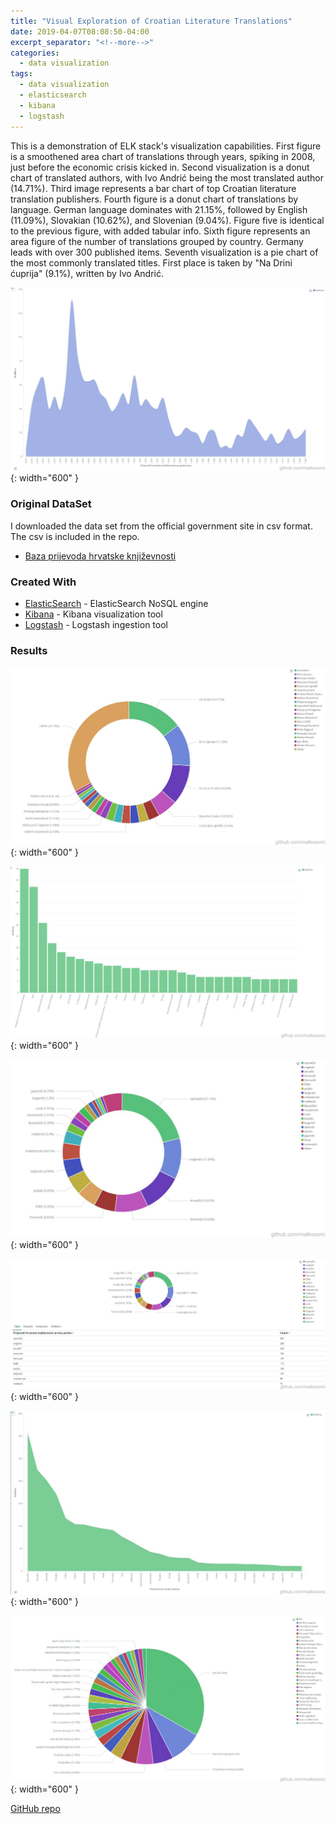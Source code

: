 ```yaml
---
title: "Visual Exploration of Croatian Literature Translations"
date: 2019-04-07T08:08:50-04:00
excerpt_separator: "<!--more-->"
categories:
  - data visualization
tags:
  - data visualization
  - elasticsearch
  - kibana
  - logstash
---
```


This is a demonstration of ELK stack's visualization capabilities.
First figure is a smoothened area chart of translations through years, spiking in 2008, just before the economic crisis kicked in.
Second visualization is a donut chart of translated authors, with Ivo Andrić being the most translated author (14.71%).
Third image represents a bar chart of top Croatian literature translation publishers.
Fourth figure is a donut chart of translations by language. German language dominates with 21.15%, followed by English (11.09%), Slovakian (10.62%), and Slovenian (9.04%).
Figure five is identical to the previous figure, with added tabular info. 
Sixth figure represents an area figure of the number of translations grouped by country. Germany leads with over 300 published items.
Seventh visualization is a pie chart of the most commonly translated titles. First place is taken by "Na Drini ćuprija" (9.1%), written by Ivo Andrić.

![alt text](https://raw.githubusercontent.com/matkosoric/Data-Visualizations/master/Elasticsearch/TranslationsOfCroatianLiterature/2.translations_by_year.JPG?raw=true "Title"){: width="600" }

<!--more-->

### Original DataSet

I downloaded the data set from the official government site in csv format. The csv is included in the repo.

* [Baza prijevoda hrvatske književnosti](https://data.gov.hr/dataset/baza-prijevoda-hrvatske-knjizevnosti/)


### Created With

* [ElasticSearch](https://www.elastic.co/) - ElasticSearch NoSQL engine
* [Kibana](https://www.elastic.co/products/kibana) - Kibana visualization tool
* [Logstash](https://www.elastic.co/products/logstash) - Logstash ingestion tool


### Results

![alt text](https://raw.githubusercontent.com/matkosoric/Data-Visualizations/master/Elasticsearch/TranslationsOfCroatianLiterature/1.translations_by_author.JPG?raw=true "Title"){: width="600" }

![alt text](https://raw.githubusercontent.com/matkosoric/Data-Visualizations/master/Elasticsearch/TranslationsOfCroatianLiterature/3.translations_by_publisher.JPG?raw=true "Title"){: width="600" }

![alt text](https://raw.githubusercontent.com/matkosoric/Data-Visualizations/master/Elasticsearch/TranslationsOfCroatianLiterature/4.translations_by_language.JPG?raw=true "Title"){: width="600" }

![alt text](https://raw.githubusercontent.com/matkosoric/Data-Visualizations/master/Elasticsearch/TranslationsOfCroatianLiterature/5.translations_by_language_2.JPG?raw=true "Title"){: width="600" }

![alt text](https://raw.githubusercontent.com/matkosoric/Data-Visualizations/master/Elasticsearch/TranslationsOfCroatianLiterature/6.translations_by_country.JPG?raw=true "Title"){: width="600" }

![alt text](https://raw.githubusercontent.com/matkosoric/Data-Visualizations/master/Elasticsearch/TranslationsOfCroatianLiterature/7.top_30_titles.JPG?raw=true "Title"){: width="600" }



[GitHub repo](https://github.com/matkosoric/Data-Visualizations/tree/master/Elasticsearch/TranslationsOfCroatianLiterature)

